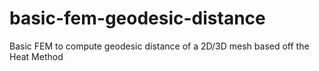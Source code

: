 # basic-fem-geodesic-distance
Basic FEM to compute geodesic distance of a 2D/3D mesh based off the Heat Method 
